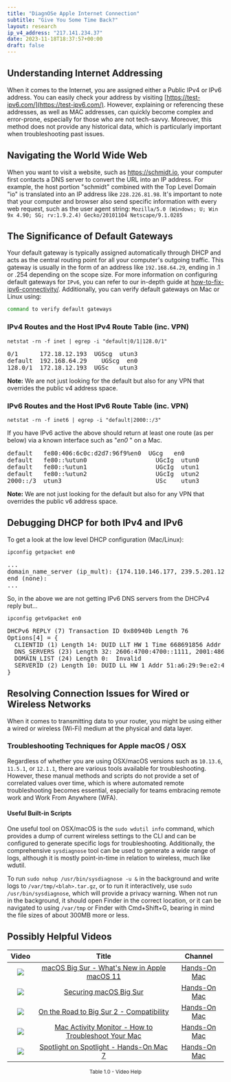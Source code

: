 ```yaml
---
title: "DiagnOSe Apple Internet Connection"
subtitle: "Give You Some Time Back?"
layout: research
ip_v4_address: "217.141.234.37"
date: 2023-11-18T18:37:57+00:00
draft: false
---
```


## Understanding Internet Addressing

When it comes to the Internet, you are assigned either a Public IPv4 or IPv6 address. You can easily check your address by visiting [https://test-ipv6.com/](https://test-ipv6.com/). However, explaining or referencing these addresses, as well as MAC addresses, can quickly become complex and error-prone, especially for those who are not tech-savvy. Moreover, this method does not provide any historical data, which is particularly important when troubleshooting past issues.
## Navigating the World Wide Web

When you want to visit a website, such as https://schmidt.io, your computer first contacts a DNS server to convert the URL into an IP address. For example, the host portion "schmidt" combined with the Top Level Domain "io" is translated into an IP address like `228.226.81.98`. It's important to note that your computer and browser also send specific information with every web request, such as the user agent string: 
```Mozilla/5.0 (Windows; U; Win 9x 4.90; SG; rv:1.9.2.4) Gecko/20101104 Netscape/9.1.0285```
## The Significance of Default Gateways

Your default gateway is typically assigned automatically through DHCP and acts as the central routing point for all your computer's outgoing traffic. This gateway is usually in the form of an address like `192.168.64.29`, ending in .1 or .254 depending on the scope size. For more information on configuring default gateways for `IPv6`, you can refer to our in-depth guide at [how-to-fix-ipv6-connectivity/](/blog/how-to-fix-ipv6-connectivity/). Additionally, you can verify default gateways on Mac or Linux using:
```bash
command to verify default gateways
```
### IPv4 Routes and the Host IPv4 Route Table (inc. VPN)
```netstat -rn -f inet | egrep -i "default|0/1|128.0/1"```

<pre>
0/1      172.18.12.193  UGScg  utun3
default  192.168.64.29    UGScg  en0
128.0/1  172.18.12.193  UGSc   utun3</pre>

**Note:** We are not just looking for the default but also for any VPN that overrides the public v4 address space.

### IPv6 Routes and the Host IPv6 Route Table (inc. VPN)
```netstat -rn -f inet6 | egrep -i "default|2000::/3"```

If you have IPv6 active the above should return at least one route (as per below) via a known interface such as "_en0_ " on a Mac. 

<pre>
default   fe80:406:6c0c:d2d7:96f9%en0  UGcg   en0
default   fe80::%utun0                   UGcIg  utun0
default   fe80::%utun1                   UGcIg  utun1
default   fe80::%utun2                   UGcIg  utun2
2000::/3  utun3                          USc    utun3</pre>

**Note:** We are not just looking for the default but also for any VPN that overrides the public v6 address space.
<br>

## Debugging DHCP for both IPv4 and IPv6

To get a look at the low level DHCP configuration (Mac/Linux): 

```ipconfig getpacket en0```

<pre>
...
domain_name_server (ip_mult): {174.110.146.177, 239.5.201.128}
end (none):
...</pre>

So, in the above we are not getting IPv6 DNS servers from the DHCPv4 reply but...

```ipconfig getv6packet en0```

<pre>
DHCPv6 REPLY (7) Transaction ID 0x80940b Length 76
Options[4] = {
  CLIENTID (1) Length 14: DUID LLT HW 1 Time 668691856 Addr 76:e7:c2:6e:c3:34
  DNS_SERVERS (23) Length 32: 2606:4700:4700::1111, 2001:4860:4860::8844
  DOMAIN_LIST (24) Length 0:  Invalid
  SERVERID (2) Length 10: DUID LL HW 1 Addr 51:a6:29:9e:e2:47
}</pre>




## Resolving Connection Issues for Wired or Wireless Networks

When it comes to transmitting data to your router, you might be using either a wired or wireless (Wi-Fi) medium at the physical and data layer.
### Troubleshooting Techniques for Apple macOS / OSX
Regardless of whether you are using OSX/macOS versions such as ```10.13.6```, ```11.5.1```, or ```12.1.1```, there are various tools available for troubleshooting. However, these manual methods and scripts do not provide a set of correlated values over time, which is where automated remote troubleshooting becomes essential, especially for teams embracing remote work and Work From Anywhere (WFA).
#### Useful Built-in Scripts
One useful tool on OSX/macOS is the ```sudo wdutil info``` command, which provides a dump of current wireless settings to the CLI and can be configured to generate specific logs for troubleshooting. Additionally, the comprehensive ```sysdiagnose``` tool can be used to generate a wide range of logs, although it is mostly point-in-time in relation to wireless, much like wdutil.

To run ```sudo nohup /usr/bin/sysdiagnose -u &``` in the background and write logs to ```/var/tmp/<blah>.tar.gz```, or to run it interactively, use ```sudo /usr/bin/sysdiagnose```, which will provide a privacy warning. When not run in the background, it should open Finder in the correct location, or it can be navigated to using ```/var/tmp``` or Finder with Cmd+Shift+G, bearing in mind the file sizes of about 300MB more or less.
## Possibly Helpful Videos

<link href="/plugins/lity/css/lity.min.css" rel="stylesheet">
<script src="/plugins/lity/js/lity.min.js"></script>
<div class="table1-start"></div>

|Video | Title | Channel |
| :---: | :---: | :---: |
|<a href="https://www.youtube.com/watch?v=JMKi6o9kaZI" data-lity><img src="https://i.ytimg.com/vi/JMKi6o9kaZI/default.jpg" class="img-fluid"></a>|<a href="https://www.youtube.com/watch?v=JMKi6o9kaZI" data-lity>macOS Big Sur - What&#39;s New in Apple macOS 11</a>|<a target="_blank" href="https://www.youtube.com/channel/UCg43DP8MdHVcl4rFK_delBg" >Hands-On Mac</a>|
|<a href="https://www.youtube.com/watch?v=7KdhJimuhNw" data-lity><img src="https://i.ytimg.com/vi/7KdhJimuhNw/default.jpg" class="img-fluid"></a>|<a href="https://www.youtube.com/watch?v=7KdhJimuhNw" data-lity>Securing macOS Big Sur</a>|<a target="_blank" href="https://www.youtube.com/channel/UCg43DP8MdHVcl4rFK_delBg" >Hands-On Mac</a>|
|<a href="https://www.youtube.com/watch?v=HEbK-Tignuc" data-lity><img src="https://i.ytimg.com/vi/HEbK-Tignuc/default.jpg" class="img-fluid"></a>|<a href="https://www.youtube.com/watch?v=HEbK-Tignuc" data-lity>On the Road to Big Sur 2 - Compatibility</a>|<a target="_blank" href="https://www.youtube.com/channel/UCg43DP8MdHVcl4rFK_delBg" >Hands-On Mac</a>|
|<a href="https://www.youtube.com/watch?v=TWzWd_DiaJ0" data-lity><img src="https://i.ytimg.com/vi/TWzWd_DiaJ0/default.jpg" class="img-fluid"></a>|<a href="https://www.youtube.com/watch?v=TWzWd_DiaJ0" data-lity>Mac Activity Monitor - How to Troubleshoot Your Mac</a>|<a target="_blank" href="https://www.youtube.com/channel/UCg43DP8MdHVcl4rFK_delBg" >Hands-On Mac</a>|
|<a href="https://www.youtube.com/watch?v=RslZ4W1EPqk" data-lity><img src="https://i.ytimg.com/vi/RslZ4W1EPqk/default.jpg" class="img-fluid"></a>|<a href="https://www.youtube.com/watch?v=RslZ4W1EPqk" data-lity>Spotlight on Spotlight - Hands-On Mac 7</a>|<a target="_blank" href="https://www.youtube.com/channel/UCg43DP8MdHVcl4rFK_delBg" >Hands-On Mac</a>|

<center><small>Table 1.0 - Video Help</small></center>
 <br>
<div class="table1-end"></div>
<script type="text/javascript">
(function() {
    $('div.table1-start').nextUntil('div.table1-end', 'table').addClass('table thead-dark table-striped table-responsive rounded').attr('id', 't1');
    $('#t1').find('thead').addClass('thead-dark');
})();
</script>
